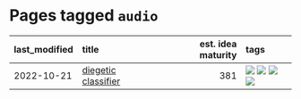 # Pages tagged `audio`

|last_modified|title|est. idea maturity|tags
|:---|:---|---:|:---|
|2022-10-21|[diegetic classifier](../diegetic-classifier.md)|381|[![](https://img.shields.io/badge/tag-audio-926797)](../tags/audio.md) [![](https://img.shields.io/badge/tag-classification-e2ec85)](../tags/classification.md) [![](https://img.shields.io/badge/tag-experimental-77485f)](../tags/experimental.md) [![](https://img.shields.io/badge/tag-text2audio-8b768)](../tags/text2audio.md)|